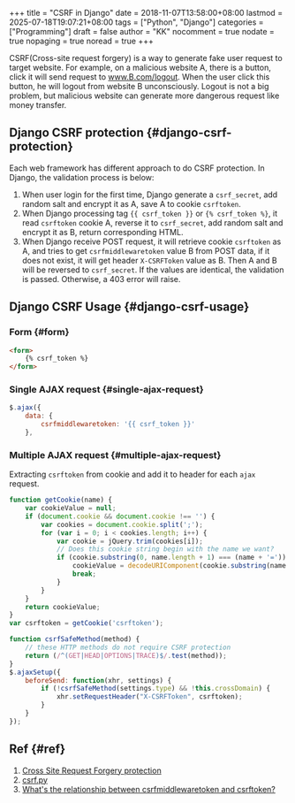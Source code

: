+++
title = "CSRF in Django"
date = 2018-11-07T13:58:00+08:00
lastmod = 2025-07-18T19:07:21+08:00
tags = ["Python", "Django"]
categories = ["Programming"]
draft = false
author = "KK"
nocomment = true
nodate = true
nopaging = true
noread = true
+++

CSRF(Cross-site request forgery) is a way to generate fake user request to target website. For example, on a malicious website A, there is a button, click it will send request to www.B.com/logout. When the user click this button, he will logout from website B unconsciously. Logout is not a big problem, but malicious website can generate more dangerous request like money transfer.


## Django CSRF protection {#django-csrf-protection}

Each web framework has different approach to do CSRF protection. In Django, the  validation process is below:

1.  When user login for the first time, Django generate a `csrf_secret`, add random salt and encrypt it as A, save A to cookie `csrftoken`.
2.  When Django processing tag `{{ csrf_token }}` or `{% csrf_token %}`, it read `csrftoken` cookie A, reverse it to `csrf_secret`, add random salt and encrypt it as B, return corresponding HTML.
3.  When Django receive POST request, it will retrieve cookie `csrftoken` as A, and tries to get `csrfmiddlewaretoken` value B from POST data, if it does not exist, it will get header `X-CSRFToken` value as B. Then A and B will be reversed to `csrf_secret`. If the values are identical, the validation is passed. Otherwise, a 403 error will raise.


## Django CSRF Usage {#django-csrf-usage}


### Form {#form}

```html
<form>
    {% csrf_token %}
</form>
```


### Single AJAX request {#single-ajax-request}

```js
$.ajax({
    data: {
        csrfmiddlewaretoken: '{{ csrf_token }}'
    },
```


### Multiple AJAX request {#multiple-ajax-request}

Extracting `csrftoken` from cookie and add it to header for each `ajax` request.

```js
function getCookie(name) {
    var cookieValue = null;
    if (document.cookie && document.cookie !== '') {
        var cookies = document.cookie.split(';');
        for (var i = 0; i < cookies.length; i++) {
            var cookie = jQuery.trim(cookies[i]);
            // Does this cookie string begin with the name we want?
            if (cookie.substring(0, name.length + 1) === (name + '=')) {
                cookieValue = decodeURIComponent(cookie.substring(name.length + 1));
                break;
            }
        }
    }
    return cookieValue;
}
var csrftoken = getCookie('csrftoken');

function csrfSafeMethod(method) {
    // these HTTP methods do not require CSRF protection
    return (/^(GET|HEAD|OPTIONS|TRACE)$/.test(method));
}
$.ajaxSetup({
    beforeSend: function(xhr, settings) {
        if (!csrfSafeMethod(settings.type) && !this.crossDomain) {
            xhr.setRequestHeader("X-CSRFToken", csrftoken);
        }
    }
});
```


## Ref {#ref}

1.  [Cross Site Request Forgery protection](https://docs.djangoproject.com/en/2.1/ref/csrf/)
2.  [csrf.py](https://github.com/django/django/blob/master/django/middleware/csrf.py)
3.  [What's the relationship between csrfmiddlewaretoken and csrftoken?](https://stackoverflow.com/questions/48002861/whats-the-relationship-between-csrfmiddlewaretoken-and-csrftoken)

